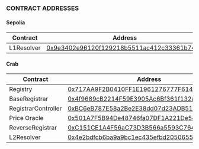 ### CONTRACT ADDRESSES

#### Sepolia

| Contract | Address | 
| -------- | ------- |
| L1Resolver | [0x9e3402e96120f129218b5511ac412c33361b7480](https://sepolia.etherscan.io/address/0x9e3402e96120f129218b5511ac412c33361b7480) |

#### Crab

| Contract | Address | 
| -------- | ------- | 
| Registry | [0x717AA9F2B0410FF1E1961276777F614AbfFC8770](https://crab-scan.darwinia.network/address/0x717aa9f2b0410ff1e1961276777f614abffc8770) | 
| BaseRegistrar | [0x4f9689cB2214F59E3905Ac6Bf361f132a4e665F1](https://crab-scan.darwinia.network/address/0x4f9689cb2214f59e3905ac6bf361f132a4e665f1) | 
| RegistrarController | [0xBC6eB787E58a2Be2E38dd07d23ADB515BebF0283](https://crab-scan.darwinia.network/address/0xBC6eB787E58a2Be2E38dd07d23ADB515BebF0283) |
| Price Oracle | [0x501A7F5B94De48746fa07DF1A221De540c59b659](https://crab-scan.darwinia.network/address/0x501a7f5b94de48746fa07df1a221de540c59b659) | 
| ReverseRegistrar | [0xC151CE1A4F56aC73D3B566a5593C7642C62C5708](https://crab-scan.darwinia.network/address/0xC151CE1A4F56aC73D3B566a5593C7642C62C5708) | 
| L2Resolver | [0x4e2bdfcb6ba9a9bc1ec435efbd2050655db72bf3](https://crab-scan.darwinia.network/address/0x4e2bdfcb6ba9a9bc1ec435efbd2050655db72bf3) | 

